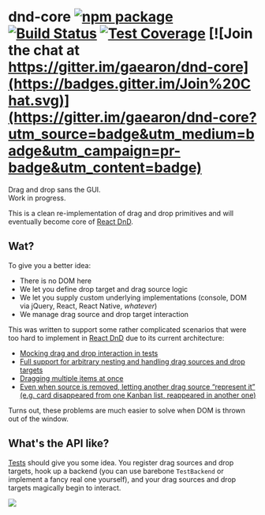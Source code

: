 # dnd-core [![npm package](https://img.shields.io/npm/v/dnd-core.svg?style=flat-square)](https://www.npmjs.org/package/dnd-core) [![Build Status](https://travis-ci.org/gaearon/dnd-core.svg?branch=master)](https://travis-ci.org/gaearon/dnd-core) [![Test Coverage](https://codeclimate.com/github/gaearon/dnd-core/badges/coverage.svg)](https://codeclimate.com/github/gaearon/dnd-core) [![Join the chat at https://gitter.im/gaearon/dnd-core](https://badges.gitter.im/Join%20Chat.svg)](https://gitter.im/gaearon/dnd-core?utm_source=badge&utm_medium=badge&utm_campaign=pr-badge&utm_content=badge)  


Drag and drop sans the GUI.  
Work in progress.

This is a clean re-implementation of drag and drop primitives and will eventually become core of [React DnD](https://github.com/gaearon/react-dnd).  

## Wat?

To give you a better idea:

* There is no DOM here
* We let you define drop target and drag source logic
* We let you supply custom underlying implementations (console, DOM via jQuery, React, React Native, *whatever*)
* We manage drag source and drop target interaction

This was written to support some rather complicated scenarios that were too hard to implement in [React DnD](https://github.com/gaearon/react-dnd) due to its current architecture:

* [Mocking drag and drop interaction in tests](https://github.com/gaearon/react-dnd/issues/55)
* [Full support for arbitrary nesting and handling drag sources and drop targets](https://github.com/gaearon/react-dnd/issues/87)
* [Dragging multiple items at once](https://github.com/gaearon/react-dnd/issues/14)
* [Even when source is removed, letting another drag source “represent it” (e.g. card disappeared from one Kanban list, reappeared in another one)](https://github.com/gaearon/react-dnd/pull/64#issuecomment-76118757)

Turns out, these problems are much easier to solve when DOM is thrown out of the window.

## What's the API like?

[Tests](https://github.com/gaearon/dnd-core/tree/master/modules/__tests__) should give you some idea. You register drag sources and drop targets, hook up a backend (you can use barebone `TestBackend` or implement a fancy real one yourself), and your drag sources and drop targets magically begin to interact.

![](http://i.imgur.com/6l8CpxZ.png)

